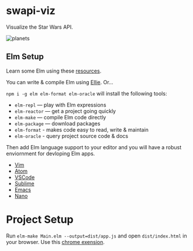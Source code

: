 # swapi-viz

Visualize the Star Wars API.

![planets](https://user-images.githubusercontent.com/857356/35189647-37e7a270-fe04-11e7-85dc-f7b31be7f0b7.gif)


## Elm Setup

Learn some Elm using these [resources](https://workflowy.com/s/Gs7F.2YD4XBJsWc).

You can write & compile Elm using [Ellie](https://ellie-app.com). Or...

`npm i -g elm elm-format elm-oracle` will install the following tools:

 - `elm-repl` — play with Elm expressions
 - `elm-reactor` — get a project going quickly
 - `elm-make` — compile Elm code directly
 - `elm-package` — download packages
 - `elm-format` - makes code easy to read, write & maintain
 - `elm-oracle` - query project source code & docs

Then add Elm language support to your editor and you will have a robust enviornment for devloping Elm apps.

 - [Vim](https://github.com/ElmCast/elm-vim)
 - [Atom](https://atom.io/packages/language-elm)
 - [VSCode](https://github.com/Krzysztof-Cieslak/vscode-elm)
 - [Sublime](https://packagecontrol.io/packages/Elm%20Language%20Support)
 - [Emacs](https://github.com/jcollard/elm-mode)
 - [Nano](https://xkcd.com/378/)

# Project Setup

Run `elm-make Main.elm --output=dist/app.js` and open `dist/index.html` in your browser. Use this [chrome exension](https://chrome.google.com/webstore/detail/allow-control-allow-origi/nlfbmbojpeacfghkpbjhddihlkkiljbi/related).

